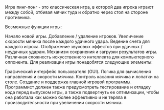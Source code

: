Игра пинг-понг - это классическая игра, в которой два игрока играют между собой, отбивая мячик туда и обратно через стол на стороне противника.

Возможные функции игры:

Начало новой игры.
Добавление / удаление игроков.
Увеличение скорости мячика после каждого удачного удара.
Ведение счета для каждого игрока.
Отображение звуковых эффектов при удачных / неудачных ударам.
Механизм сохранения и загрузки результатов игры.
Различная сложность искусственного интеллекта для компьютерного оппонента.
Для реализации игры понадобятся следующие элементы:

Графический интерфейс пользователя (GUI).
Логика для вычисления направления и скорости мячика.
Контроль касания мячика и лопатки на столе.
Создание и поддержка главной игровой программы.
Программист должен также предусмотреть тестирование и отладку кода перед выпуском игры, а также подвергнуть ее оптимизации, чтобы она работала как можно более эффективно и не теряла в производительности при увеличении скорости мячика.
